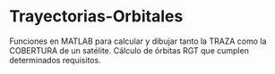 # Trayectorias-Orbitales
Funciones en MATLAB para calcular y dibujar tanto la TRAZA como la COBERTURA de un satélite. Cálculo de órbitas RGT que cumplen determinados requisitos.
